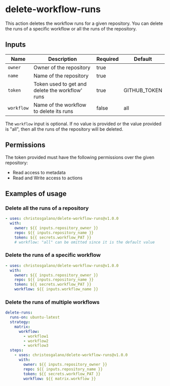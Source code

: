 # delete-workflow-runs

This action deletes the workflow runs for a given repository. You can delete the runs of a specific workflow or all the runs of the repository.

## Inputs

| Name | Description | Required | Default |
| --- | --- | --- | --- |
| `owner` | Owner of the repository | true | |
| `name` | Name of the repository | true | |
| `token` | Token used to get and delete the workflow' runs | true | GITHUB_TOKEN |
| `workflow` | Name of the workflow to delete its runs | false | all |

The `workflow` input is optional. If no value is provided or the value provided is "all", then all the runs of the repository will be deleted.

## Permissions

The token provided must have the following permissions over the given repository:

- Read access to metadata
- Read and Write access to actions

## Examples of usage

### Delete all the runs of a repository

```yaml
- uses: christosgalano/delete-workflow-runs@v1.0.0
  with:
    owner: ${{ inputs.repository_owner }}
    repo: ${{ inputs.repository_name }}
    token: ${{ secrets.workflow_PAT }}
    # workflow: "all" can be omitted since it is the default value
```

### Delete the runs of a specific workflow

```yaml
- uses: christosgalano/delete-workflow-runs@v1.0.0
  with:
    owner: ${{ inputs.repository_owner }}
    repo: ${{ inputs.repository_name }}
    token: ${{ secrets.workflow_PAT }}
    workflow: ${{ inputs.workflow_name }}
```

### Delete the runs of multiple workflows

```yaml
delete-runs:
  runs-on: ubuntu-latest
  strategy:
    matrix:
      workflow:
        - workflow1
        - workflow2
        - workflow3
  steps:
    - uses: christosgalano/delete-workflow-runs@v1.0.0
      with:
        owner: ${{ inputs.repository_owner }}
        repo: ${{ inputs.repository_name }}
        token: ${{ secrets.workflow_PAT }}
        workflow: ${{ matrix.workflow }}
```
